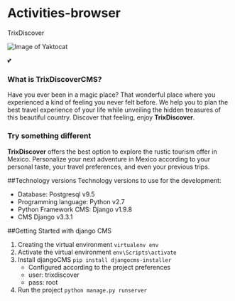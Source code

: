 # Activities-browser
TrixDiscover

![Image of Yaktocat](http://i67.tinypic.com/2nveau8.png)


:two_hearts: 
### What is TrixDiscoverCMS?
Have you ever been in a magic place? That wonderful place where you 
experienced a kind of feeling you never felt before. We help you to plan the best travel experience of your life while unveiling the hidden treasures of this beautiful country.  Discover that feeling, enjoy **TrixDiscover**.
### Try something different
**TrixDiscover** offers the best option to explore the rustic tourism offer in Mexico.
Personalize your next adventure in Mexico according to your personal taste, your travel preferences, and even your previous trips.

##Technology versions
Technology versions to use for the development:

* Database: Postgresql v9.5
* Programming language: Python v2.7
* Python Framework CMS: Django v1.9.8
* CMS Django v3.3.1

##Getting Started with django CMS 
1. Creating the virtual environment
`virtualenv env`
2. Activate the virtual environment
`env\Scripts\activate`
3. Install djangoCMS
`pip install djangocms-installer` 
	* Configured according to the project preferences
	* user: trixdiscover
	* pass: root
4. Run the project
`python manage.py runserver` 


